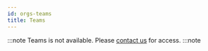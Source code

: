 ```yaml
---
id: orgs-teams
title: Teams
---
```


:::note
Teams is not available. Please [contact us](mailto:support@phasetwo.io) for access.
:::note
